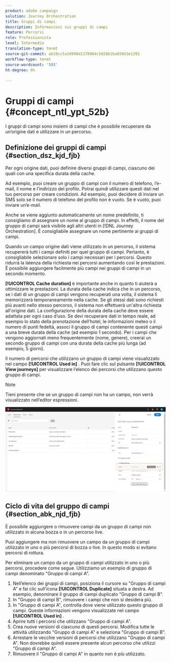 ```yaml
---
product: adobe campaign
solution: Journey Orchestration
title: Gruppi di campi
description: Informazioni sui gruppi di campi
feature: Percorsi
role: Professionista
level: Intermedio
translation-type: tm+mt
source-git-commit: ab19cc5a3d998d1178984c5028b1ba650d3e1292
workflow-type: tm+mt
source-wordcount: '593'
ht-degree: 0%

---
```




# Gruppi di campi {#concept_ntl_ypt_52b}

I gruppi di campi sono insiemi di campi che è possibile recuperare da un’origine dati e utilizzare in un percorso.

## Definizione dei gruppi di campi {#section_dsz_kjd_fjb}

Per ogni origine dati, puoi definire diversi gruppi di campi, ciascuno dei quali con una specifica durata della cache.

Ad esempio, puoi creare un gruppo di campi con il numero di telefono, l’e-mail, il nome e l’indirizzo del profilo. Potrai quindi utilizzare questi dati nel tuo percorso per creare condizioni. Ad esempio, puoi decidere di inviare un SMS solo se il numero di telefono del profilo non è vuoto. Se è vuoto, puoi inviare un’e-mail.

Anche se viene aggiunto automaticamente un nome predefinito, ti consigliamo di assegnare un nome al gruppo di campi. In effetti, il nome del gruppo di campi sarà visibile agli altri utenti in [!DNL Journey Orchestration]. È consigliabile assegnare un nome pertinente ai gruppi di campi.

Quando un campo origine dati viene utilizzato in un percorso, il sistema recupererà tutti i campi definiti per quel gruppo di campi. Pertanto, è consigliabile selezionare solo i campi necessari per i percorsi. Questo ridurrà la latenza della richiesta nei percorsi aumentando così le prestazioni. È possibile aggiungere facilmente più campi nei gruppi di campi in un secondo momento.

**[!UICONTROL Cache duration]** è importante anche in quanto ti aiuterà a ottimizzare le prestazioni. La durata della cache indica che in un percorso, se i dati di un gruppo di campi vengono recuperati una volta, il sistema li memorizzerà temporaneamente nella cache. Se gli stessi dati sono richiesti più avanti nello stesso percorso, il sistema non effettuerà un&#39;altra richiesta all&#39;origine dati. La configurazione della durata della cache deve essere adattata per ogni caso d’uso. Se devi recuperare dati in tempo reale, ad esempio lo stato della prenotazione dell’hotel, le informazioni meteo o il numero di punti fedeltà, associ il gruppo di campi contenente questi campi a una breve durata della cache (ad esempio 1 secondo). Per i campi che vengono aggiornati meno frequentemente (nome, genere), creerai un secondo gruppo di campi con una durata della cache più lunga (ad esempio, 5 giorni).

Il numero di percorsi che utilizzano un gruppo di campi viene visualizzato nel campo **[!UICONTROL Used in]** . Puoi fare clic sul pulsante **[!UICONTROL View journeys]** per visualizzare l’elenco dei percorsi che utilizzano questo gruppo di campi.

>[!NOTE]
>
>Tieni presente che se un gruppo di campi non ha un campo, non verrà visualizzato nell’editor espressioni.

![](../assets/journey3bis.png)

## Ciclo di vita del gruppo di campi {#section_abk_njd_fjb}

È possibile aggiungere o rimuovere campi da un gruppo di campi non utilizzato in alcuna bozza o in un percorso live.

Puoi aggiungere ma non rimuovere un campo da un gruppo di campi utilizzato in uno o più percorsi di bozza o live. In questo modo si evitano percorsi di rottura.

Per eliminare un campo da un gruppo di campi utilizzato in uno o più percorsi, procedere come segue. Utilizziamo un esempio di gruppo di campi denominato &quot;Gruppo di campi A&quot;.

1. Nell’elenco dei gruppi di campi, posiziona il cursore su &quot;Gruppo di campi A&quot; e fai clic sull’icona **[!UICONTROL Duplicate]** situata a destra. Ad esempio, denominare il gruppo di campi duplicato &quot;Gruppo di campi B&quot;.
1. In &quot;Gruppo di campi B&quot;, rimuovere i campi che non si desidera più.
1. In &quot;Gruppo di campi A&quot;, controlla dove viene utilizzato questo gruppo di campi. Queste informazioni vengono visualizzate nel campo **[!UICONTROL Used in]** .
1. Aprire tutti i percorsi che utilizzano &quot;Gruppo di campi A&quot;.
1. Crea nuove versioni di ciascuno di questi percorsi. Modifica tutte le attività utilizzando &quot;Gruppo di campi A&quot; e seleziona &quot;Gruppo di campi B&quot;.
1. Arrestare le vecchie versioni di percorsi che utilizzano &quot;Gruppo di campi A&quot;. Non dovrebbe quindi essere presente alcun percorso che utilizzi &quot;Gruppo di campi A&quot;.
1. Rimuovere il &quot;Gruppo di campi A&quot; in quanto non è più utilizzato.
